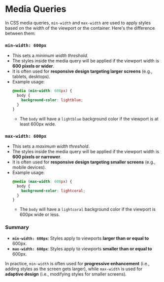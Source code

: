 # Media Queries

In CSS media queries, `min-width` and `max-width` are used to apply styles based on the width of the viewport or the container. Here's the difference between them:

### `min-width: 600px`
- This sets a *minimum width threshold*.
- The styles inside the media query will be applied if the viewport width is **600 pixels or wider**.
- It is often used for **responsive design targeting larger screens** (e.g., tablets, desktops).
- Example usage:
  ```css
  @media (min-width: 600px) {
    body {
      background-color: lightblue;
    }
  }
  ```
  - The `body` will have a `lightblue` background color if the viewport is at least 600px wide.

### `max-width: 600px`
- This sets a *maximum width threshold*.
- The styles inside the media query will be applied if the viewport width is **600 pixels or narrower**.
- It is often used for **responsive design targeting smaller screens** (e.g., mobile devices).
- Example usage:
  ```css
  @media (max-width: 600px) {
    body {
      background-color: lightcoral;
    }
  }
  ```
  - The `body` will have a `lightcoral` background color if the viewport is 600px wide or less.

### Summary
- **`min-width: 600px`**: Styles apply to viewports **larger than or equal to** 600px.
- **`max-width: 600px`**: Styles apply to viewports **smaller than or equal to** 600px.

In practice, `min-width` is often used for **progressive enhancement** (i.e., adding styles as the screen gets larger), while `max-width` is used for **adaptive design** (i.e., modifying styles for smaller screens).
